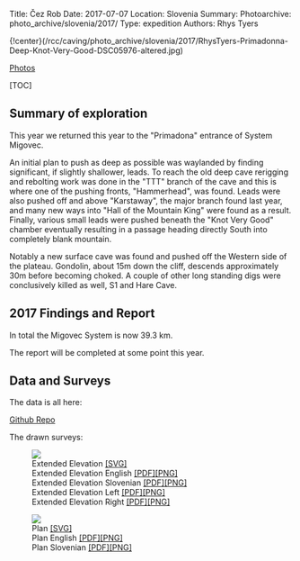 Title: Čez Rob
Date: 2017-07-07
Location: Slovenia
Summary:
Photoarchive: photo_archive/slovenia/2017/
Type: expedition
Authors: Rhys Tyers

{!center}(/rcc/caving/photo_archive/slovenia/2017/RhysTyers-Primadonna-Deep-Knot-Very-Good-DSC05976-altered.jpg)
<div class="photo-button-wrapper"><a class="photo-button" href="/rcc/caving/photo_archive/slovenia/2017/">Photos</a></div>

[TOC]

## Summary of exploration
This year we returned this year to the "Primadona" entrance of System Migovec. 

An initial plan to push as deep as possible was waylanded by finding significant, if slightly shallower, leads. To reach the old deep cave rerigging and rebolting work was done in the "TTT" branch of the cave and this is where one of the pushing fronts, "Hammerhead", was found. Leads were also pushed off and above "Karstaway", the major branch found last year, and many new ways into "Hall of the Mountain King" were found as a result. Finally, various small leads were pushed beneath the "Knot Very Good" chamber eventually resulting in a passage heading directly South into completely blank mountain.

Notably a new surface cave was found and pushed off the Western side of the plateau. Gondolin, about 15m down the cliff, descends approximately 30m before becoming choked. A couple of other long standing digs were conclusively killed as well, S1 and Hare Cave.

## 2017 Findings and Report
In total the Migovec System is now 39.3 km. 

The report will be completed at some point this year.

## Data and Surveys
The data is all here:

[Github Repo](https://github.com/jarvist/migovecsurveydata)

The drawn surveys:


<figure class="article-img-center">
<a href="/caving/FILES/expeditions/slovenia/slov2017/2017-SistemMigovec-ExtendedElevation-ENG.pdf">
<img src="/caving/FILES/expeditions/slovenia/slov2017/2017-SistemMigovec-ExtendedElevation-ENG.png"></a>
<figcaption>
Extended Elevation <a href="/caving/FILES/expeditions/slovenia/slov2017/2017-SistemMigovec-ExtendedElevation-ENG.svg">[SVG]</a><br>
Extended Elevation English <a href="/caving/FILES/expeditions/slovenia/slov2017/2017-SistemMigovec-ExtendedElevation-ENG.pdf">[PDF]</a><a href="/caving/FILES/expeditions/slovenia/slov2017/2017-SistemMigovec-ExtendedElevation.png">[PNG]</a><br>
Extended Elevation Slovenian <a href="/caving/FILES/expeditions/slovenia/slov2017/2017-SistemMigovec-ExtendedElevation-SLO.pdf">[PDF]</a><a href="/caving/FILES/expeditions/slovenia/slov2017/2017-SistemMigovec-ExtendedElevation-SLO.png">[PNG]</a><br>
Extended Elevation Left  <a href="/caving/FILES/expeditions/slovenia/slov2017/2017-SistemMigovec-ExtendedElevation-left.pdf">[PDF]</a><a href="/caving/FILES/expeditions/slovenia/slov2017/2017-SistemMigovec-ExtendedElevation-left.png">[PNG]</a><br>
Extended Elevation Right  <a href="/caving/FILES/expeditions/slovenia/slov2017/2017-SistemMigovec-ExtendedElevation-right.pdf">[PDF]</a><a href="/caving/FILES/expeditions/slovenia/slov2017/2017-SistemMigovec-ExtendedElevation-right.png">[PNG]</a>
</figcaption>
</figure>

<figure class="article-img-center">
<a href="/caving/FILES/expeditions/slovenia/slov2017/2017-SistemMigovec-Plan-ENG.pdf">
<img src="/caving/FILES/expeditions/slovenia/slov2017/2017-SistemMigovec-Plan-ENG.png"></a>
<figcaption>
Plan <a href="/caving/FILES/expeditions/slovenia/slov2017/2017-SistemMigovec-Plan.svg">[SVG]</a><br>
Plan English <a href="/caving/FILES/expeditions/slovenia/slov2017/2017-SistemMigovec-Plan-ENG.pdf">[PDF]</a><a href="/caving/FILES/expeditions/slovenia/slov2017/2017-SistemMigovec-Plan-ENG.png">[PNG]</a><br>
Plan Slovenian <a href="/caving/FILES/expeditions/slovenia/slov2017/2017-SistemMigovec-Plan-SLO.pdf">[PDF]</a><a href="/caving/FILES/expeditions/slovenia/slov2017/2017-SistemMigovec-Plan-SLO.png">[PNG]</a><br>
</figcaption>
</figure>

